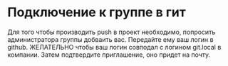 Подключение к группе в гит
==============

Для того чтобы производить push в проект необходимо, попросить администратора группы добваить вас.
Передайте ему ваш логин в github. ЖЕЛАТЕЛЬНО чтобы ваш логин совподал с логином  git.local в компании. 
Затем подтвердите приглашение, оно придет на почту. 

